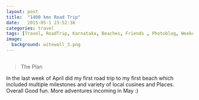 ```yaml
---
layout: post
title:  "1400 kms Road Trip"
date:   2015-05-1 23:52:38
categories: travel
tags: [Travel, RoadTrip, Karnataka, Beaches, Friends , Photoblog, WeekendDiaries]
image:
  background: witewall_3.png
---
```

<img src="http://i.imgur.com/QbRbdj3.png" alt="">

>The Plan

In the last week of April did my first road trip to my first beach which included multiple milestones and variety of local cusines and Places. Overall Good fun. More adventures incoming in May :)

<img src="http://i.imgur.com/xru78lF.jpg" alt="">
